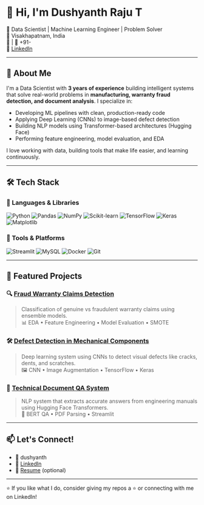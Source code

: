 # 👋 Hi, I'm Dushyanth Raju T

🎯 Data Scientist | Machine Learning Engineer | Problem Solver  
📍 Visakhapatnam, India  
📧  | 📱 +91-  
🔗 [LinkedIn](https://www.linkedin.com/in/##########/)

---

## 🚀 About Me

I'm a Data Scientist with **3 years of experience** building intelligent systems that solve real-world problems in **manufacturing, warranty fraud detection, and document analysis**. I specialize in:

- Developing ML pipelines with clean, production-ready code
- Applying Deep Learning (CNNs) to image-based defect detection
- Building NLP models using Transformer-based architectures (Hugging Face)
- Performing feature engineering, model evaluation, and EDA

I love working with data, building tools that make life easier, and learning continuously.

---

## 🛠️ Tech Stack

### 🔧 Languages & Libraries
![Python](https://img.shields.io/badge/Python-3776AB?logo=python&logoColor=white)
![Pandas](https://img.shields.io/badge/Pandas-150458?logo=pandas&logoColor=white)
![NumPy](https://img.shields.io/badge/Numpy-013243?logo=numpy&logoColor=white)
![Scikit-learn](https://img.shields.io/badge/Scikit--learn-F7931E?logo=scikitlearn&logoColor=white)
![TensorFlow](https://img.shields.io/badge/TensorFlow-FF6F00?logo=tensorflow&logoColor=white)
![Keras](https://img.shields.io/badge/Keras-D00000?logo=keras&logoColor=white)
![Matplotlib](https://img.shields.io/badge/Matplotlib-11557C?logo=matplotlib&logoColor=white)

### 🧰 Tools & Platforms
![Streamlit](https://img.shields.io/badge/Streamlit-FF4B4B?logo=streamlit&logoColor=white)
![MySQL](https://img.shields.io/badge/MySQL-4479A1?logo=mysql&logoColor=white)
![Docker](https://img.shields.io/badge/Docker-2496ED?logo=docker&logoColor=white)
![Git](https://img.shields.io/badge/Git-F05032?logo=git&logoColor=white)

---

## 📂 Featured Projects

### 🔍 [Fraud Warranty Claims Detection](https://github.com/yourusername/fraud-warranty-claims)  
> Classification of genuine vs fraudulent warranty claims using ensemble models.  
> 📊 EDA • Feature Engineering • Model Evaluation • SMOTE

### 🛠️ [Defect Detection in Mechanical Components](https://github.com/yourusername/cnn-defect-detector)  
> Deep learning system using CNNs to detect visual defects like cracks, dents, and scratches.  
> 🖼️ CNN • Image Augmentation • TensorFlow • Keras

### 📘 [Technical Document QA System](https://github.com/yourusername/document-question-answering)  
> NLP system that extracts accurate answers from engineering manuals using Hugging Face Transformers.  
> 🤖 BERT QA • PDF Parsing • Streamlit

---

## 📫 Let's Connect!

- 📧 dushyanth  
- 🔗 [LinkedIn](https://www.linkedin.com/in/##########/)  
- 💼 [Resume](#) (optional)

---

⭐ If you like what I do, consider giving my repos a ⭐ or connecting with me on LinkedIn!
